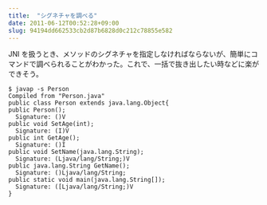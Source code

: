 ```yaml
---
title:  "シグネチャを調べる"
date: 2011-06-12T00:52:28+09:00
slug: 94194dd662533cb2d87b6828d0c212c78855e582
---
```

JNI を扱うとき、メソッドのシグネチャを指定しなければならないが、簡単にコマンドで調べられることがわかった。これで、一括で抜き出したい時などに楽ができそう。

```
$ javap -s Person
Compiled from "Person.java"
public class Person extends java.lang.Object{
public Person();
  Signature: ()V
public void SetAge(int);
  Signature: (I)V
public int GetAge();
  Signature: ()I
public void SetName(java.lang.String);
  Signature: (Ljava/lang/String;)V
public java.lang.String GetName();
  Signature: ()Ljava/lang/String;
public static void main(java.lang.String[]);
  Signature: ([Ljava/lang/String;)V
}
```
